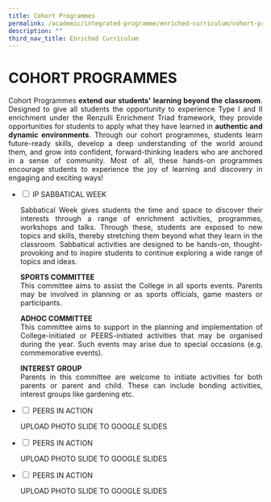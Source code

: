 ```yaml
---
title: Cohort Programmes
permalink: /academic/integrated-programme/enriched-curriculum/cohort-programmes/
description: ""
third_nav_title: Enriched Curriculum
---
```

# COHORT PROGRAMMES

<p style="text-align: justify;">Cohort Programmes <b>extend our students' learning beyond the classroom</b>. Designed to give all students the opportunity to experience Type I and II enrichment under the Renzulli Enrichment Triad framework, they provide opportunities for students to apply what they have learned in <b>authentic and dynamic environments</b>. Through our cohort programmes, students learn future-ready skills, develop a deep understanding of the world around them, and grow into confident, forward-thinking leaders who are anchored in a sense of community. Most of all, these hands-on programmes encourage students to experience the joy of learning and discovery in engaging and exciting ways!</p>


<ul class="jekyllcodex_accordion">
  <li>
    <input type="checkbox" id="accordion1">
    <label for="accordion1">IP SABBATICAL WEEK</label>
    <div>
			<p style="text-align: justify;">Sabbatical Week gives students the time and space to discover their interests through a range of enrichment activities, programmes, workshops and talks. Through these, students are exposed to new topics and skills, thereby stretching them beyond what they learn in the classroom. Sabbatical activities are designed to be hands-on, thought-provoking and to inspire students to continue exploring a wide range of topics and ideas.</p>
			<p style="text-align: justify;"><b>SPORTS COMMITTEE</b><br>This committee aims to assist the College in all sports events. Parents may be involved in planning or as sports officials, game masters or participants.</p>
			<p style="text-align: justify;"><b>ADHOC COMMITTEE</b><br>This committee aims to support in the planning and implementation of College-initiated or PEERS-initiated activities that may be organised during the year. Such events may arise due to special occasions (e.g. commemorative events).</p>
			<p style="text-align: justify;"><b>INTEREST GROUP</b><br>Parents in this committee are welcome to initiate activities for both parents or parent and child. These can include bonding activities, interest groups like gardening etc.</p>
    </div>
	</li> 
  <li>
    <input type="checkbox" id="accordion2">
    <label for="accordion2">PEERS IN ACTION</label>
    <div>
			<p style="text-align: justify;"> UPLOAD PHOTO SLIDE TO GOOGLE SLIDES</p>
    </div>
	</li> 
	  <li>
    <input type="checkbox" id="accordion3">
    <label for="accordion3">PEERS IN ACTION</label>
    <div>
			<p style="text-align: justify;"> UPLOAD PHOTO SLIDE TO GOOGLE SLIDES</p>
    </div>
	</li> 
	  <li>
    <input type="checkbox" id="accordion4">
    <label for="accordion4">PEERS IN ACTION</label>
    <div>
			<p style="text-align: justify;"> UPLOAD PHOTO SLIDE TO GOOGLE SLIDES</p>
    </div>
	</li> 
	</ul>